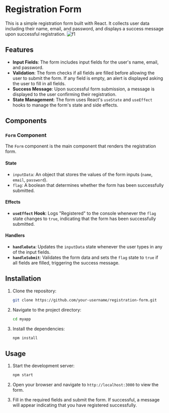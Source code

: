 # Registration Form 


This is a simple registration form built with React. It collects user data including their name, email, and password, and displays a success message upon successful registration.
![f1](https://github.com/user-attachments/assets/fc8dafe4-3387-46ac-83c3-2d553fb18d96)


## Features

- **Input Fields**: The form includes input fields for the user's name, email, and password.
- **Validation**: The form checks if all fields are filled before allowing the user to submit the form. If any field is empty, an alert is displayed asking the user to fill in all fields.
- **Success Message**: Upon successful form submission, a message is displayed to the user confirming their registration.
- **State Management**: The form uses React's `useState` and `useEffect` hooks to manage the form's state and side effects.

## Components

### `Form` Component

The `Form` component is the main component that renders the registration form.

#### State

- `inputData`: An object that stores the values of the form inputs (`name`, `email`, `password`).
- `flag`: A boolean that determines whether the form has been successfully submitted.

#### Effects

- **`useEffect` Hook**: Logs "Registered" to the console whenever the `flag` state changes to `true`, indicating that the form has been successfully submitted.

#### Handlers

- **`handleData`**: Updates the `inputData` state whenever the user types in any of the input fields.
- **`handleSubmit`**: Validates the form data and sets the `flag` state to `true` if all fields are filled, triggering the success message.

## Installation

1. Clone the repository:
    ```bash
    git clone https://github.com/your-username/registration-form.git
    ```
2. Navigate to the project directory:
    ```bash
    cd myapp
    ```
3. Install the dependencies:
    ```bash
    npm install
    ```

## Usage

1. Start the development server:
    ```bash
    npm start
    ```
2. Open your browser and navigate to `http://localhost:3000` to view the form.

3. Fill in the required fields and submit the form. If successful, a message will appear indicating that you have registered successfully.


